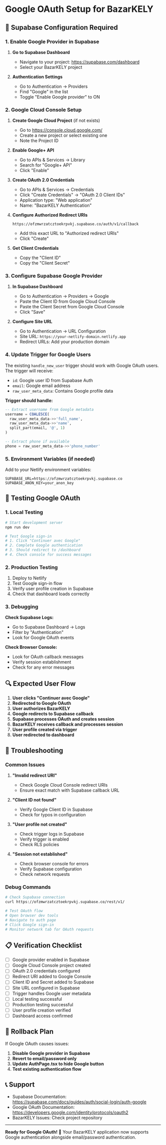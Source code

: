 # Google OAuth Setup for BazarKELY

## 🔧 Supabase Configuration Required

### 1. Enable Google Provider in Supabase

1. **Go to Supabase Dashboard**
   - Navigate to your project: https://supabase.com/dashboard
   - Select your BazarKELY project

2. **Authentication Settings**
   - Go to Authentication → Providers
   - Find "Google" in the list
   - Toggle "Enable Google provider" to ON

### 2. Google Cloud Console Setup

1. **Create Google Cloud Project** (if not exists)
   - Go to https://console.cloud.google.com/
   - Create a new project or select existing one
   - Note the Project ID

2. **Enable Google+ API**
   - Go to APIs & Services → Library
   - Search for "Google+ API"
   - Click "Enable"

3. **Create OAuth 2.0 Credentials**
   - Go to APIs & Services → Credentials
   - Click "Create Credentials" → "OAuth 2.0 Client IDs"
   - Application type: "Web application"
   - Name: "BazarKELY Authentication"

4. **Configure Authorized Redirect URIs**
   ```
   https://ofzmwrzatcztoekrpvkj.supabase.co/auth/v1/callback
   ```
   - Add this exact URL to "Authorized redirect URIs"
   - Click "Create"

5. **Get Client Credentials**
   - Copy the "Client ID"
   - Copy the "Client Secret"

### 3. Configure Supabase Google Provider

1. **In Supabase Dashboard**
   - Go to Authentication → Providers → Google
   - Paste the Client ID from Google Cloud Console
   - Paste the Client Secret from Google Cloud Console
   - Click "Save"

2. **Configure Site URL**
   - Go to Authentication → URL Configuration
   - Site URL: `https://your-netlify-domain.netlify.app`
   - Redirect URLs: Add your production domain

### 4. Update Trigger for Google Users

The existing `handle_new_user` trigger should work with Google OAuth users. The trigger will receive:
- `id`: Google user ID from Supabase Auth
- `email`: Google email address
- `raw_user_meta_data`: Contains Google profile data

**Trigger should handle:**
```sql
-- Extract username from Google metadata
username = COALESCE(
  raw_user_meta_data->>'full_name',
  raw_user_meta_data->>'name',
  split_part(email, '@', 1)
)

-- Extract phone if available
phone = raw_user_meta_data->>'phone_number'
```

### 5. Environment Variables (if needed)

Add to your Netlify environment variables:
```
SUPABASE_URL=https://ofzmwrzatcztoekrpvkj.supabase.co
SUPABASE_ANON_KEY=your_anon_key
```

## 🧪 Testing Google OAuth

### 1. Local Testing
```bash
# Start development server
npm run dev

# Test Google sign-in
# 1. Click "Continuer avec Google"
# 2. Complete Google authentication
# 3. Should redirect to /dashboard
# 4. Check console for success messages
```

### 2. Production Testing
1. Deploy to Netlify
2. Test Google sign-in flow
3. Verify user profile creation in Supabase
4. Check that dashboard loads correctly

### 3. Debugging

**Check Supabase Logs:**
- Go to Supabase Dashboard → Logs
- Filter by "Authentication"
- Look for Google OAuth events

**Check Browser Console:**
- Look for OAuth callback messages
- Verify session establishment
- Check for any error messages

## 🔍 Expected User Flow

1. **User clicks "Continuer avec Google"**
2. **Redirected to Google OAuth**
3. **User authorizes BazarKELY**
4. **Google redirects to Supabase callback**
5. **Supabase processes OAuth and creates session**
6. **BazarKELY receives callback and processes session**
7. **User profile created via trigger**
8. **User redirected to dashboard**

## 🚨 Troubleshooting

### Common Issues

1. **"Invalid redirect URI"**
   - Check Google Cloud Console redirect URIs
   - Ensure exact match with Supabase callback URL

2. **"Client ID not found"**
   - Verify Google Client ID in Supabase
   - Check for typos in configuration

3. **"User profile not created"**
   - Check trigger logs in Supabase
   - Verify trigger is enabled
   - Check RLS policies

4. **"Session not established"**
   - Check browser console for errors
   - Verify Supabase configuration
   - Check network requests

### Debug Commands

```bash
# Check Supabase connection
curl https://ofzmwrzatcztoekrpvkj.supabase.co/rest/v1/

# Test OAuth flow
# Open browser dev tools
# Navigate to auth page
# Click Google sign-in
# Monitor network tab for OAuth requests
```

## 📋 Verification Checklist

- [ ] Google provider enabled in Supabase
- [ ] Google Cloud Console project created
- [ ] OAuth 2.0 credentials configured
- [ ] Redirect URI added to Google Console
- [ ] Client ID and Secret added to Supabase
- [ ] Site URL configured in Supabase
- [ ] Trigger handles Google user metadata
- [ ] Local testing successful
- [ ] Production testing successful
- [ ] User profile creation verified
- [ ] Dashboard access confirmed

## 🔄 Rollback Plan

If Google OAuth causes issues:

1. **Disable Google provider in Supabase**
2. **Revert to email/password only**
3. **Update AuthPage.tsx to hide Google button**
4. **Test existing authentication flow**

## 📞 Support

- Supabase Documentation: https://supabase.com/docs/guides/auth/social-login/auth-google
- Google OAuth Documentation: https://developers.google.com/identity/protocols/oauth2
- BazarKELY Issues: Check project repository

---

**Ready for Google OAuth!** 🚀 Your BazarKELY application now supports Google authentication alongside email/password authentication.





















